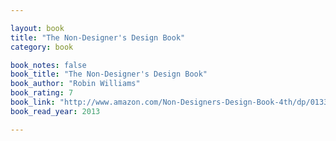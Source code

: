 ```yaml
---

layout: book
title: "The Non-Designer's Design Book"
category: book

book_notes: false
book_title: "The Non-Designer's Design Book"
book_author: "Robin Williams"
book_rating: 7
book_link: "http://www.amazon.com/Non-Designers-Design-Book-4th/dp/0133966151/"
book_read_year: 2013

---
```

